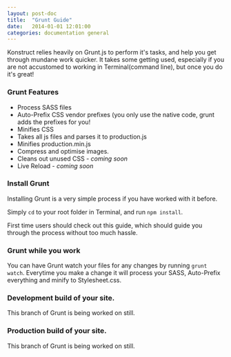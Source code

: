```yaml
---
layout: post-doc
title:  "Grunt Guide"
date:   2014-01-01 12:01:00
categories: documentation general
---
```


Konstruct relies heavily on Grunt.js to perform it's tasks, and help you get through mundane work quicker. It takes some getting used, especially if you are not accustomed to working in Terminal(command line), but once you do it's great!

### Grunt Features

* Process SASS files
* Auto-Prefix CSS vendor prefixes (you only use the native code, grunt adds the prefixes for you!
* Minifies CSS
* Takes all js files and parses it to production.js
* Minifies production.min.js
* Compress and optimise images.
* Cleans out unused CSS - *coming soon*
* Live Reload - *coming soon*


### Install Grunt

Installing Grunt is a very simple process if you have worked with it before.

Simply <code>cd</code> to your root folder in Terminal, and run <code>npm install</code>.

First time users should check out this guide, which should guide you through the process without too much hassle.

### Grunt while you work

You can have Grunt watch your files for any changes by running <code>grunt watch</code>. Everytime you make a change it will process your SASS, Auto-Prefix everything and minify to Stylesheet.css.

### Development build of your site.

This branch of Grunt is being worked on still.

### Production build of your site.

This branch of Grunt is being worked on still.